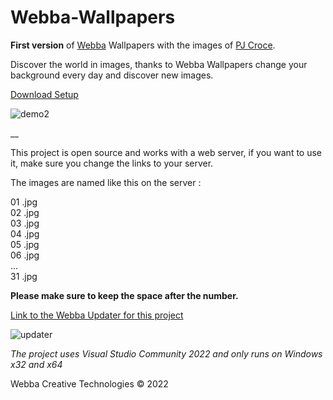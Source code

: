 # Webba-Wallpapers

<b>First version</b> of <a href="https://webba-creative.com/">Webba</a> Wallpapers with the images of <a href="https://www.instagram.com/pjcroce/">PJ Croce</a>.

Discover the world in images, thanks to Webba Wallpapers change your background every day and discover new images.


<a href="https://webba-creative.com/en/assets/wallpapers/Webba%20Wallpapers%20Setup.exe">Download Setup</a>

![demo2](https://user-images.githubusercontent.com/81247068/152611028-1c55ac54-11fc-42dd-931a-a2009529181f.png)


__<br>

This project is open source and works with a web server, if you want to use it, make sure you change the links to your server.

The images are named like this on the server :

01 .jpg<br>
02 .jpg<br>
03 .jpg<br>
04 .jpg<br>
05 .jpg<br>
06 .jpg<br>
...<br>
31 .jpg

<b>Please make sure to keep the space after the number.</b>

<a href="https://github.com/WebbaLuca/Webba-Updater-for-Wallpapers/tree/master">Link to the Webba Updater for this project</a>

![updater](https://user-images.githubusercontent.com/81247068/152611105-15f6a7d1-75f4-4297-a5af-1cf16b8918c0.png)

<i>The project uses Visual Studio Community 2022 and only runs on Windows x32 and x64</i>


Webba Creative Technologies © 2022
